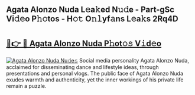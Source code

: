 ## Agata Alonzo Nuda L𝚎a𝚔ed N𝚞𝚍e - Part-gSc Vi𝚍𝚎o P𝚑𝚘tos - H𝚘𝚝 O𝚗𝚕yf𝚊ns L𝚎a𝚔s 2Rq4D

# <h2><a href="http://kf6mu0.oniu.top/?m=Agata+Alonzo+Nuda">🔗👉 🔴 Agata Alonzo Nuda P𝚑ot𝚘𝚜 V𝚒d𝚎o</a></h2>

[![Agata Alonzo Nuda Nu𝚍e𝚜](https://i.imgur.com/0qMVB7G.gif)](http://kf6mu0.oniu.top/?m=Agata+Alonzo+Nuda)
Social media personality Agata Alonzo Nuda, acclaimed for disseminating dance and lifestyle ideas, through presentations and personal vlogs. The public face of Agata Alonzo Nuda exudes warmth and authenticity, yet the inner workings of his private life remain a puzzle.  
